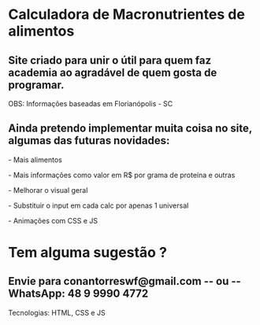 <h1>Calculadora de Macronutrientes de alimentos</h1>
<h2>Site criado para unir o útil para quem faz academia ao agradável de quem gosta de programar.</h2>
<span>OBS: Informações baseadas em Florianópolis - SC</span>
<h2>Ainda pretendo implementar muita coisa no site, algumas das futuras novidades:</h2>
<p>- Mais alimentos</p>
<p>- Mais informações como valor em R$ por grama de proteína e outras</p>

<p>- Melhorar o visual geral</p>
<p>- Substituir o input em cada calc por apenas 1 universal</p>
<p>- Animações com CSS e JS<p>
<h1>Tem alguma sugestão ? </h1>
<h2>Envie para conantorreswf@gmail.com -- ou -- WhatsApp: 48 9 9990 4772</h2>
  
<p>Tecnologias: HTML, CSS e JS</p>
